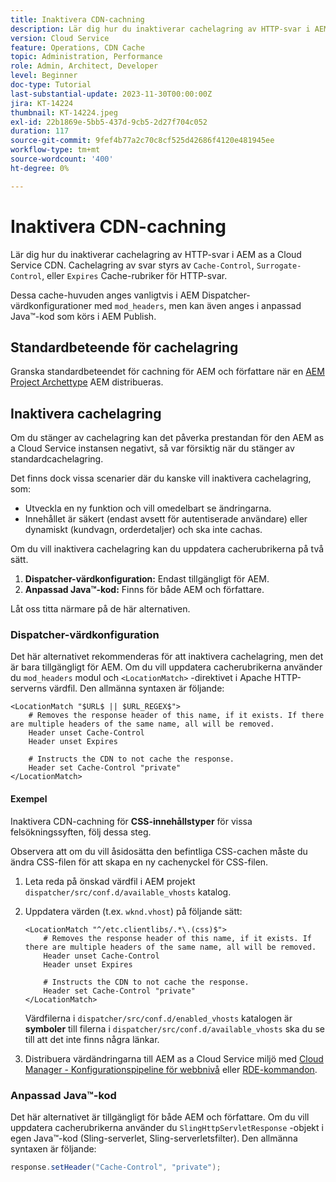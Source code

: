 ```yaml
---
title: Inaktivera CDN-cachning
description: Lär dig hur du inaktiverar cachelagring av HTTP-svar i AEM as a Cloud Service CDN.
version: Cloud Service
feature: Operations, CDN Cache
topic: Administration, Performance
role: Admin, Architect, Developer
level: Beginner
doc-type: Tutorial
last-substantial-update: 2023-11-30T00:00:00Z
jira: KT-14224
thumbnail: KT-14224.jpeg
exl-id: 22b1869e-5bb5-437d-9cb5-2d27f704c052
duration: 117
source-git-commit: 9fef4b77a2c70c8cf525d42686f4120e481945ee
workflow-type: tm+mt
source-wordcount: '400'
ht-degree: 0%

---
```


# Inaktivera CDN-cachning

Lär dig hur du inaktiverar cachelagring av HTTP-svar i AEM as a Cloud Service CDN. Cachelagring av svar styrs av `Cache-Control`, `Surrogate-Control`, eller `Expires` Cache-rubriker för HTTP-svar.

Dessa cache-huvuden anges vanligtvis i AEM Dispatcher-värdkonfigurationer med `mod_headers`, men kan även anges i anpassad Java™-kod som körs i AEM Publish.

## Standardbeteende för cachelagring

Granska standardbeteendet för cachning för AEM och författare när en [AEM Project Archettype](./enable-caching.md#default-caching-behavior) AEM distribueras.

## Inaktivera cachelagring

Om du stänger av cachelagring kan det påverka prestandan för den AEM as a Cloud Service instansen negativt, så var försiktig när du stänger av standardcachelagring.

Det finns dock vissa scenarier där du kanske vill inaktivera cachelagring, som:

- Utveckla en ny funktion och vill omedelbart se ändringarna.
- Innehållet är säkert (endast avsett för autentiserade användare) eller dynamiskt (kundvagn, orderdetaljer) och ska inte cachas.

Om du vill inaktivera cachelagring kan du uppdatera cacherubrikerna på två sätt.

1. **Dispatcher-värdkonfiguration:** Endast tillgängligt för AEM.
1. **Anpassad Java™-kod:** Finns för både AEM och författare.

Låt oss titta närmare på de här alternativen.

### Dispatcher-värdkonfiguration

Det här alternativet rekommenderas för att inaktivera cachelagring, men det är bara tillgängligt för AEM. Om du vill uppdatera cacherubrikerna använder du `mod_headers` modul och `<LocationMatch>` -direktivet i Apache HTTP-serverns värdfil. Den allmänna syntaxen är följande:

```
<LocationMatch "$URL$ || $URL_REGEX$">
    # Removes the response header of this name, if it exists. If there are multiple headers of the same name, all will be removed.
    Header unset Cache-Control
    Header unset Expires

    # Instructs the CDN to not cache the response.
    Header set Cache-Control "private"
</LocationMatch>
```

#### Exempel

Inaktivera CDN-cachning för **CSS-innehållstyper** för vissa felsökningssyften, följ dessa steg.

Observera att om du vill åsidosätta den befintliga CSS-cachen måste du ändra CSS-filen för att skapa en ny cachenyckel för CSS-filen.

1. Leta reda på önskad värdfil i AEM projekt `dispatcher/src/conf.d/available_vhosts` katalog.
1. Uppdatera värden (t.ex. `wknd.vhost`) på följande sätt:

   ```
   <LocationMatch "^/etc.clientlibs/.*\.(css)$">
       # Removes the response header of this name, if it exists. If there are multiple headers of the same name, all will be removed.
       Header unset Cache-Control
       Header unset Expires
   
       # Instructs the CDN to not cache the response.
       Header set Cache-Control "private"
   </LocationMatch>
   ```

   Värdfilerna i `dispatcher/src/conf.d/enabled_vhosts` katalogen är **symboler** till filerna i `dispatcher/src/conf.d/available_vhosts` ska du se till att det inte finns några länkar.
1. Distribuera värdändringarna till AEM as a Cloud Service miljö med [Cloud Manager - Konfigurationspipeline för webbnivå](https://experienceleague.adobe.com/docs/experience-manager-cloud-service/content/implementing/using-cloud-manager/cicd-pipelines/introduction-ci-cd-pipelines.html?#web-tier-config-pipelines) eller [RDE-kommandon](https://experienceleague.adobe.com/docs/experience-manager-learn/cloud-service/developing/rde/how-to-use.html?lang=en#deploy-apache-or-dispatcher-configuration).

### Anpassad Java™-kod

Det här alternativet är tillgängligt för både AEM och författare. Om du vill uppdatera cacherubrikerna använder du `SlingHttpServletResponse` -objekt i egen Java™-kod (Sling-serverlet, Sling-serverletsfilter). Den allmänna syntaxen är följande:

```java
response.setHeader("Cache-Control", "private");
```
